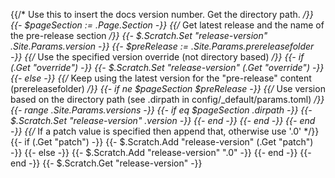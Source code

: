 {{/* Use this to insert the docs version number. Get the directory path. */}}
{{- $pageSection := .Page.Section -}}
{{/* Get latest release and the name of the pre-release section */}}
{{- $.Scratch.Set "release-version" .Site.Params.version -}}
{{- $preRelease := .Site.Params.prereleasefolder -}}
{{/* Use the specified version override (not directory based) */}}
{{- if (.Get "override") -}}
  {{- $.Scratch.Set "release-version" (.Get "override") -}}
{{- else -}}
  {{/* Keep using the latest version for the "pre-release" content (prereleasefolder) */}}
  {{- if ne $pageSection $preRelease -}}
    {{/* Use version based on the directory path (see .dirpath in config/_default/params.toml) */}}
    {{- range .Site.Params.versions -}}
      {{- if eq $pageSection .dirpath -}}
        {{- $.Scratch.Set "release-version" .version -}}
      {{- end -}}
    {{- end -}}
  {{- end -}}
  {{/* If a patch value is specified then append that, otherwise use '.0' */}}
  {{- if (.Get "patch") -}}
    {{- $.Scratch.Add "release-version" (.Get "patch") -}}
  {{- else -}}
    {{- $.Scratch.Add "release-version" ".0" -}}
  {{- end -}}
{{- end -}}
{{- $.Scratch.Get "release-version" -}}
